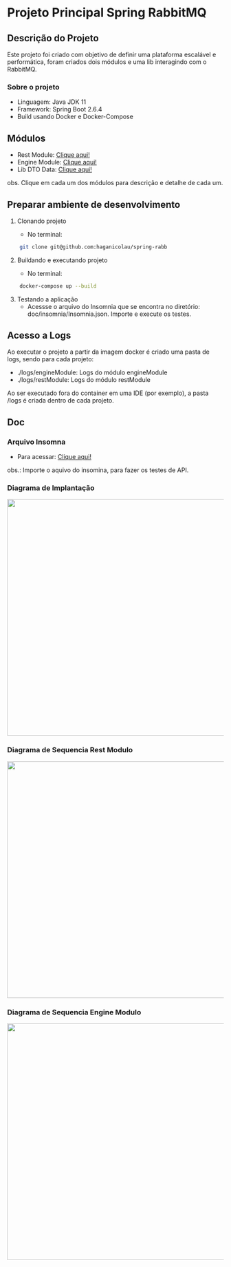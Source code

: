# Projeto Principal Spring RabbitMQ

## Descrição do Projeto
Este projeto foi criado com objetivo de definir uma plataforma escalável e performática, foram criados dois módulos e uma 
lib interagindo com o RabbitMQ. 

### Sobre o projeto

- Linguagem: Java JDK 11
- Framework: Spring Boot 2.6.4
- Build usando Docker e Docker-Compose

## Módulos

- Rest Module: [Clique aqui!](restModule/README.md)
- Engine Module: [Clique aqui!](engineModule/README.md)
- Lib DTO Data: [Clique aqui!](libDataDtoChangelle/README.md)

obs. Clique em cada um dos módulos para descrição e detalhe de cada um.

## Preparar ambiente de desenvolvimento

1. Clonando projeto

   - No terminal:

```bash
    git clone git@github.com:haganicolau/spring-rabb
```

2. Buildando e executando projeto

   - No terminal:

```bash
    docker-compose up --build
```

3. Testando a aplicação
   - Acessse o arquivo do Insomnia que se encontra no diretório: doc/insomnia/Insomnia.json. Importe e execute os testes.

## Acesso a Logs
Ao executar o projeto a partir da imagem docker é criado uma pasta de logs, sendo para cada projeto:
- ./logs/engineModule: Logs do módulo engineModule
- ./logs/restModule: Logs do módulo restModule

Ao ser executado fora do container em uma IDE (por exemplo), a pasta /logs é criada dentro de cada projeto.

## Doc
### Arquivo Insomna
- Para acessar: [Clique aqui!](doc/insomnia/Insomnia.json)

obs.: Importe o aquivo do insomina, para fazer os testes de API.

### Diagrama de Implantação
<img src="https://github.com/haganicolau/spring-rabbitmq/blob/main/doc/diagrams/modules.png" width="550">


### Diagrama de Sequencia Rest Modulo
<img src="https://github.com/haganicolau/spring-rabbitmq/blob/main/doc/diagrams/senquence-rest-modulo.png" width="550">

### Diagrama de Sequencia Engine Modulo
<img src="https://github.com/haganicolau/spring-rabbitmq/blob/main/doc/diagrams/sequence-engine-module.png" width="550">

